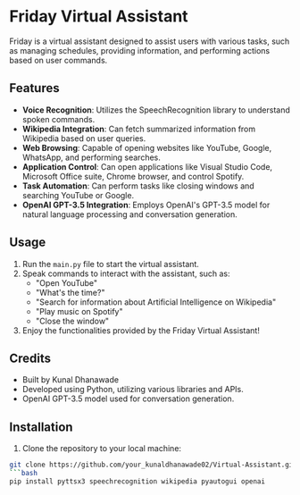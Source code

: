 # Friday Virtual Assistant

Friday is a virtual assistant designed to assist users with various tasks, such as managing schedules, providing information, and performing actions based on user commands.

## Features

- **Voice Recognition**: Utilizes the SpeechRecognition library to understand spoken commands.
- **Wikipedia Integration**: Can fetch summarized information from Wikipedia based on user queries.
- **Web Browsing**: Capable of opening websites like YouTube, Google, WhatsApp, and performing searches.
- **Application Control**: Can open applications like Visual Studio Code, Microsoft Office suite, Chrome browser, and control Spotify.
- **Task Automation**: Can perform tasks like closing windows and searching YouTube or Google.
- **OpenAI GPT-3.5 Integration**: Employs OpenAI's GPT-3.5 model for natural language processing and conversation generation.

## Usage

1. Run the `main.py` file to start the virtual assistant.
2. Speak commands to interact with the assistant, such as:
   - "Open YouTube"
   - "What's the time?"
   - "Search for information about Artificial Intelligence on Wikipedia"
   - "Play music on Spotify"
   - "Close the window"
3. Enjoy the functionalities provided by the Friday Virtual Assistant!

## Credits

- Built by Kunal Dhanawade
- Developed using Python, utilizing various libraries and APIs.
- OpenAI GPT-3.5 model used for conversation generation.

## Installation
1. Clone the repository to your local machine:

```bash
git clone https://github.com/your_kunaldhanawade02/Virtual-Assistant.git
```bash
pip install pyttsx3 speechrecognition wikipedia pyautogui openai

